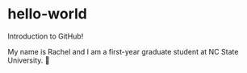 # hello-world
Introduction to GitHub!

My name is Rachel and I am a first-year graduate student at NC State University. 🙂
